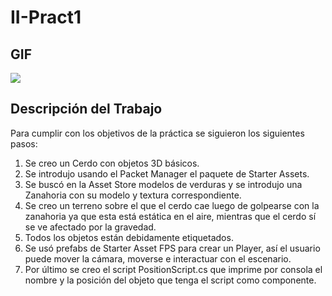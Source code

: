 # II-Pract1
## GIF
![](https://github.com/alu0101493084/II-Pract1/blob/main/Ejecuci%C3%B3n.gif)
## Descripción del Trabajo
Para cumplir con los objetivos de la práctica se siguieron los siguientes pasos:
1. Se creo un Cerdo con objetos 3D básicos.
2. Se introdujo usando el Packet Manager el paquete de Starter Assets.
3. Se buscó en la Asset Store modelos de verduras y se introdujo una Zanahoria con su modelo y textura correspondiente.
4. Se creo un terreno sobre el que el cerdo cae luego de golpearse con la zanahoria ya que esta está estática en el aire, mientras que el cerdo sí se ve afectado por la gravedad.
5. Todos los objetos están debidamente etiquetados.
6. Se usó prefabs de Starter Asset FPS para crear un Player, así el usuario puede mover la cámara, moverse e interactuar con el escenario.
7. Por último se creo el script PositionScript.cs que imprime por consola el nombre y la posición del objeto que tenga el script como componente.
